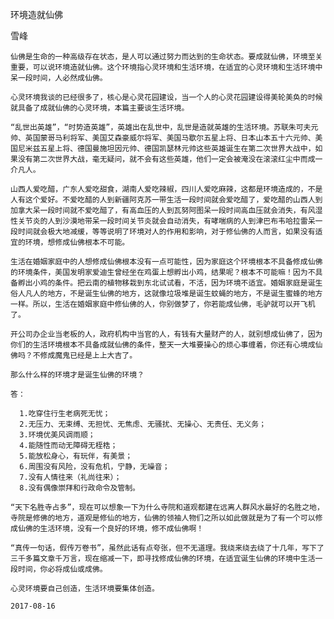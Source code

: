 环境造就仙佛

雪峰


    仙佛是生命的一种高级存在状态，是人可以通过努力而达到的生命状态。要成就仙佛，环境至关重要，可以说环境造就仙佛。这个环境指心灵环境和生活环境，在适宜的心灵环境和生活环境中呆一段时间，人必然成仙佛。

    心灵环境我谈的已经很多了，核心是心灵花园建设，当一个人的心灵花园建设得美轮美奂的时候就具备了成就仙佛的心灵环境，本篇主要谈生活环境。

    “乱世出英雄”，“时势造英雄”，英雄出在乱世中，乱世是造就英雄的生活环境。苏联朱可夫元帅、英国蒙哥马利将军、美国艾森豪威尔将军、美国马歇尔五星上将、日本山本五十六元帅、美国尼米兹五星上将、德国曼施坦因元帅、德国凯瑟林元帅这些英雄诞生在第二次世界大战中，如果没有第二次世界大战，毫无疑问，就不会有这些英雄，他们一定会被淹没在滚滚红尘中而成一介凡人。

    山西人爱吃醋，广东人爱吃甜食，湖南人爱吃辣椒，四川人爱吃麻辣，这都是环境造成的，不是人有这个爱好。不爱吃醋的人到新疆阿克苏一带生活一段时间就会爱吃醋了，爱吃醋的山西人到加拿大呆一段时间就不爱吃醋了，有高血压的人到瓦努阿图呆一段时间高血压就会消失，有风湿性关节炎的人到沙漠地带呆一段时间关节炎就会自动消失，有哮喘病的人到津巴布韦哈拉雷呆一段时间就会极大地减缓，等等说明了环境对人的作用和影响，对于修仙佛的人而言，如果没有适宜的环境，想修成仙佛根本不可能。

    生活在婚姻家庭中的人想修成仙佛根本没有一点可能性，因为家庭这个环境根本不具备修成仙佛的环境条件，美国发明家爱迪生曾经坐在鸡蛋上想孵出小鸡，结果呢？根本不可能嘛！因为不具备孵出小鸡的条件。把云南的植物移栽到东北试试看，不活，因为环境不适宜。婚姻家庭是诞生俗人凡人的地方，不是诞生仙佛的地方，这就像垃圾堆是诞生蚊蝇的地方，不是诞生蜜蜂的地方一样。所以，生活在婚姻家庭中修仙佛的人，你别做梦了，你若能成仙佛，毛驴就可以开飞机了。

    开公司办企业当老板的人，政府机构中当官的人，有钱有大量财产的人，就别想成仙佛了，因为你们的生活环境根本不具备成就仙佛的条件，整天一大堆要操心的烦心事缠着，你还有心境成仙佛吗？不修成魔鬼已经是上上大吉了。

    那么什么样的环境才是诞生仙佛的环境？

    答：

      1.吃穿住行生老病死无忧；
      2.无压力、无束缚、无担忧、无焦虑、无骚扰、无操心、无责任、无义务；
      3.环境优美风调雨顺；
      4.能随性而动无障碍无桎梏；
      5.能放松身心，有玩伴，有美景；
      6.周围没有风险，没有危机，宁静，无噪音；
      7.没有人情往来（礼尚往来）；
      8.没有偶像崇拜和行政命令及管制。

    “天下名胜寺占多”，现在可以想象一下为什么寺院和道观都建在远离人群风水最好的名胜之地，寺院是修佛的地方，道观是修仙的地方，仙佛的领袖人物们之所以如此做就是为了有一个可以修成仙佛的生活环境，没有一个良好的环境，修不成仙佛啊！

    “真传一句话，假传万卷书”，虽然此话有点夸张，但不无道理。我绕来绕去绕了十几年，写下了三千多篇文章千万言，现在缩减一下，即寻找修成仙佛的环境，在适宜诞生仙佛的环境中生活一段时间，你必将成仙或成佛。

    心灵环境要自己创造，生活环境要集体创造。

    2017-08-16



